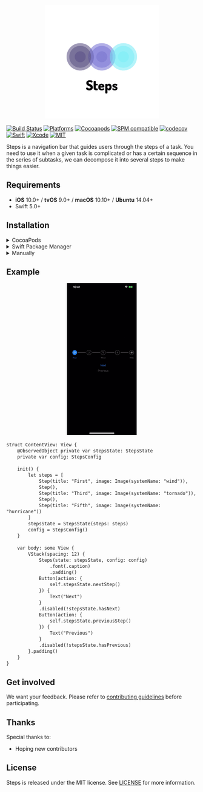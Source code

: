 <p align="center">
  <img src="https://raw.githubusercontent.com/asam139/Steps/master/Assets/logo.png" title="steps" width="300">
</p>

[![Build Status](https://github.com/asam139/Steps/workflows/Steps/badge.svg?branch=master)](https://github.com/asam139/Steps/actions)
[![Platforms](https://img.shields.io/badge/platforms-iOS%20%7C%20tvOS%20%7C%20macOS-lightgrey.svg)](https://github.com/asam139/Steps)
[![Cocoapods](https://img.shields.io/cocoapods/v/Steps.svg)](https://cocoapods.org/pods/Steps)
[![SPM compatible](https://img.shields.io/badge/SPM-Compatible-brightgreen.svg?style=flat)](https://swift.org/package-manager/)
[![codecov](https://codecov.io/gh/asam139/Steps/branch/master/graph/badge.svg)](https://codecov.io/gh/asam139/Steps)
[![Swift](https://img.shields.io/badge/Swift-5.0-orange.svg)](https://swift.org)
[![Xcode](https://img.shields.io/badge/Xcode-11.4-blue.svg)](https://developer.apple.com/xcode)
[![MIT](https://img.shields.io/badge/License-MIT-red.svg)](https://opensource.org/licenses/MIT)

Steps is a navigation bar that guides users through the steps of a task. You need to use it when a given task is complicated or has a certain sequence in the series of subtasks, we can decompose it into several steps to make things easier.

## Requirements

- **iOS** 10.0+ / **tvOS** 9.0+ / **macOS** 10.10+ / **Ubuntu** 14.04+
- Swift 5.0+

## Installation

<details>
<summary>CocoaPods</summary>
<p>To integrate Steps into your Xcode project using <a href="http://cocoapods.org">CocoaPods</a>, specify it in your <code>Podfile</code>:</p>

<pre><code class="ruby language-ruby">pod 'Steps'</code></pre>
</details>

<details>
<summary>Swift Package Manager</summary>
<p>You can use <a href="https://swift.org/package-manager">The Swift Package Manager</a> to install <code>Steps</code> by adding the proper description to your <code>Package.swift</code> file:</p>

<pre><code class="swift language-swift">import PackageDescription

let package = Package(
    name: "YOUR_PROJECT_NAME",
    targets: [],
    dependencies: [
        .package(url: "https://github.com/asam139/Steps.git", from: "0.2.0")
    ]
)
</code></pre>

<p>Next, add <code>Steps</code> to your targets dependencies like so:</p>
<pre><code class="swift language-swift">.target(
    name: "YOUR_TARGET_NAME",
    dependencies: [
        "Steps",
    ]
),</code></pre>
<p>Then run <code>swift package update</code>.</p>
</details>



<details>
<summary>Manually</summary>
<p>Add the Steps project to your Xcode project</p>
</details>

## Example

<p align="center">
  <img src="https://raw.githubusercontent.com/asam139/Steps/master/Assets/example.gif" title="stepsexample" height="400">
</p>

<pre><code class="swift language-swift">struct ContentView: View {
    @ObservedObject private var stepsState: StepsState
    private var config: StepsConfig

    init() {
        let steps = [
            Step(title: "First", image: Image(systemName: "wind")),
            Step(),
            Step(title: "Third", image: Image(systemName: "tornado")),
            Step(),
            Step(title: "Fifth", image: Image(systemName: "hurricane"))
        ]
        stepsState = StepsState(steps: steps)
        config = StepsConfig()
    }

    var body: some View {
        VStack(spacing: 12) {
            Steps(state: stepsState, config: config)
                .font(.caption)
                .padding()
            Button(action: {
                self.stepsState.nextStep()
            }) {
                Text("Next")
            }
            .disabled(!stepsState.hasNext)
            Button(action: {
                self.stepsState.previousStep()
            }) {
                Text("Previous")
            }
            .disabled(!stepsState.hasPrevious)
        }.padding()
    }
}</code></pre>


## Get involved

We want your feedback.
Please refer to [contributing guidelines](https://github.com/asam139/Steps/tree/master/CONTRIBUTING.md) before participating.

## Thanks

Special thanks to:

- Hoping new contributors

## License

Steps is released under the MIT license. See [LICENSE](https://github.com/asam139/Steps/blob/master/LICENSE) for more information.
